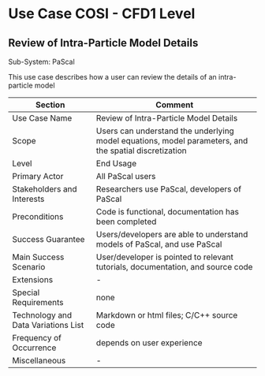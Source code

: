 Use Case COSI - CFD1 Level 
======================
Review of Intra-Particle Model Details
--------------------------

Sub-System: PaScal 

This use case describes how a user can review the details of an intra-particle model

| Section                             | Comment                                                   |
|-------------------------------------|-----------------------------------------------------------|
| Use Case Name                       | Review of Intra-Particle Model Details               |
| Scope                               | Users can understand the underlying model equations, model parameters, and the spatial discretization |
| Level                               | End Usage                    |
| Primary Actor                       | All PaScal users  |
| Stakeholders and Interests          | Researchers use PaScal, developers of PaScal  |
| Preconditions                       | Code is functional, documentation has been completed  |
| Success Guarantee                   | Users/developers are able to understand models of PaScal, and use PaScal  |
| Main Success Scenario               | User/developer is pointed to relevant tutorials, documentation, and source code |
| Extensions                          | -              |
| Special Requirements                | none |
| Technology and Data Variations List | Markdown or html files; C/C++ source code |
| Frequency of Occurrence             | depends on user experience   |
| Miscellaneous  	                    | -   |

